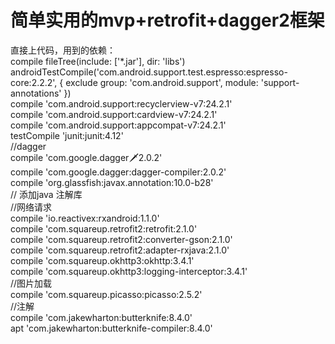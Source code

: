 # 简单实用的mvp+retrofit+dagger2框架<br>   
 直接上代码，用到的依赖：<br>
    compile fileTree(include: ['*.jar'], dir: 'libs')<br>
    androidTestCompile('com.android.support.test.espresso:espresso-core:2.2.2', {
        exclude group: 'com.android.support', module: 'support-annotations'
    })<br>
    compile 'com.android.support:recyclerview-v7:24.2.1'<br>
    compile 'com.android.support:cardview-v7:24.2.1'<br>
    compile 'com.android.support:appcompat-v7:24.2.1'<br>
    testCompile 'junit:junit:4.12'<br>
    //dagger<br>
    compile 'com.google.dagger:dagger:2.0.2'<br>
    compile 'com.google.dagger:dagger-compiler:2.0.2'<br>
    compile 'org.glassfish:javax.annotation:10.0-b28'<br>
    // 添加java 注解库<br>
    //网络请求<br>
    compile 'io.reactivex:rxandroid:1.1.0'<br>
    compile 'com.squareup.retrofit2:retrofit:2.1.0'<br>
    compile 'com.squareup.retrofit2:converter-gson:2.1.0'<br>
    compile 'com.squareup.retrofit2:adapter-rxjava:2.1.0'<br>
    compile 'com.squareup.okhttp3:okhttp:3.4.1'<br>
    compile 'com.squareup.okhttp3:logging-interceptor:3.4.1'<br>
    //图片加载<br>
    compile 'com.squareup.picasso:picasso:2.5.2'<br>
    //注解<br>
    compile 'com.jakewharton:butterknife:8.4.0'<br>
    apt 'com.jakewharton:butterknife-compiler:8.4.0'<br>
